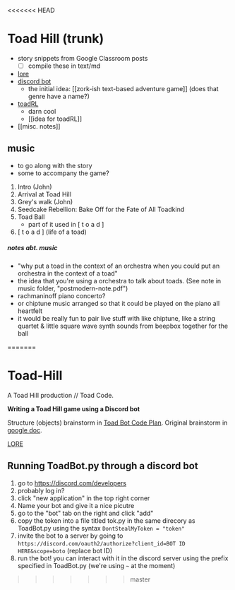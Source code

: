 <<<<<<< HEAD
# Toad Hill (trunk)

- story snippets from Google Classroom posts
	- [ ] compile these in text/md
- [lore](https://docs.google.com/document/d/18cSac9gC4KKNzgSY6ALmh9VTieL2en9fhQKrmIdDlSU/edit?usp=sharing)
- [discord bot](https://github.com/TheRealMothebad/Toad-Hill/)
	- the initial idea: [[zork-ish text-based adventure game]] (does that genre have a name?)
- [toadRL](https://github.com/hyprlynk/toadRL/)
	- darn cool
	- [[idea for toadRL]]
- [[misc. notes]]


## music

- to go along with the story
- some to accompany the game?


1. Intro (John)
1. Arrival at Toad Hill
1. Grey's walk (John)
1. Seedcake Rebellion: Bake Off for the Fate of All Toadkind
1. Toad Ball
	- part of it used in [ t o a d ]
1. [ t o a d ] (life of a toad)

##### notes abt. music
- "why put a toad in the context of an orchestra when you could put an orchestra in the context of a toad"
- the idea that you're using a orchestra to talk about toads. (See note in music folder, "postmodern-note.pdf")
- rachmaninoff piano concerto?
- or chiptune music arranged so that it could be played on the piano all heartfelt
- it would be really fun to pair live stuff with like chiptune, like a string quartet & little square wave synth sounds from beepbox together for the ball

=======
# Toad-Hill
A Toad Hill production // Toad Code.

__Writing a Toad Hill game using a Discord bot__

Structure (objects) brainstorm in [Toad Bot Code Plan](References/Toad%20Bot%20Code%20Plan.md). Original brainstorm in [google doc](https://docs.google.com/document/d/16jl7XO-29eVHYZbQqHHwulq8Uk0VHl2lobnW14eOpwM/edit?usp=sharing).

[LORE](https://docs.google.com/document/d/18cSac9gC4KKNzgSY6ALmh9VTieL2en9fhQKrmIdDlSU/edit?usp=sharing)

## Running ToadBot.py through a discord bot
1. go to https://discord.com/developers
1. probably log in?
1. click "new application" in the top right corner
1. Name your bot and give it a nice picutre
1. go to the "bot" tab on the right and click "add"
1. copy the token into a file titled tok.py in the same direcory as ToadBot.py using the syntax `DontStealMyToken = "token"`
1. invite the bot to a server by going to `https://discord.com/oauth2/authorize?client_id=BOT ID HERE&scope=boto` (replace bot ID)
1. run the bot! you can interact with it in the discord server using the prefix specified in ToadBot.py (we're using `~` at the moment)
>>>>>>> master
